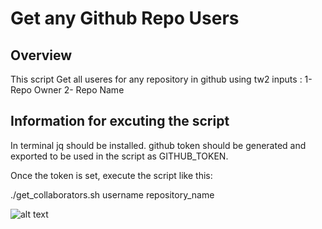 # Get any Github Repo Users

## Overview
This script Get all useres for any repository in github using tw2 inputs :
1- Repo Owner
2- Repo Name


## Information for excuting the script

In terminal jq should be installed.
github token should be generated and exported to be used in the script as GITHUB_TOKEN.

Once the token is set, execute the script like this:

./get_collaborators.sh username repository_name

![alt text](https://github.com/MzShaban/Devops-projects/blob/main/Images/gitusers.png?raw=true)
